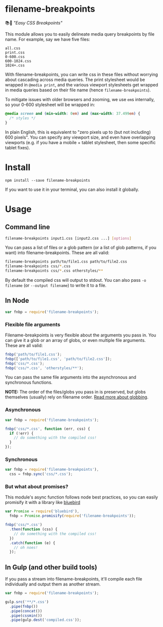 # filename-breakpoints
📚📲 _"Easy CSS Breakpoints"_

This module allows you to easily delineate media query breakpoints by file name. For example, say we have five files:

```
all.css
print.css
0-600.css
600-1024.css
1024+.css
```

With filename-breakpoints, you can write css in these files without worrying about cascading across media queries. The print stylesheet would be wrapped in `@media print`, and the various viewport stylesheets get wrapped in media queries based on their file name (hence `filename-breakpoints`).

To mitigate issues with older browsers and zooming, we use `em`s internally, so your 0-600 stylesheet will be wrapped in:

```css
@media screen and (min-width: 0em) and (max-width: 37.499em) {
  /* styles */
}
```

In plain English, this is equivalent to "zero pixels up to (but not including) 600 pixels". You can specify any viewport size, and even have overlapping viewports (e.g. if you have a mobile + tablet stylesheet, then some specific tablet fixes).

# Install

```
npm install --save filename-breakpoints
```

If you want to use it in your terminal, you can also install it globally.

# Usage

## Command line

```bash
filename-breakpoints input1.css [input2.css ...] [options]
```

You can pass a list of files or a glob pattern (or a list of glob patterns, if you want) into filename-breakpoints. These are all valid:

```bash
filename-breakpoints path/to/file1.css path/to/file2.css
filename-breakpoints css/*.css
filename-breakpoints css/*.css otherstyles/**
```

By default the compiled css will output to stdout. You can also pass `-o filename` (or `--output filename`) to write it to a file.

## In Node

```js
var fnbp = require('filename-breakpoints');
```

### Flexible file arguments

Filename-breakpoints is very flexible about the arguments you pass in. You can give it a glob or an array of globs, or even multiple file arguments. These are all valid:

```js
fnbp('path/to/file1.css');
fnbp(['path/to/file1.css', 'path/to/file2.css']);
fnbp('css/*.css');
fnbp('css/*.css', 'otherstyles/**');
```

You can pass the same file arguments into the asynchronous and synchronous functions.

**NOTE:** The order of the files/globs you pass in is preserved, but globs themselves (usually) rely on filename order. [Read more about globbing](https://www.npmjs.com/package/glob#glob-primer).

### Asynchronous

```js
var fnbp = require('filename-breakpoints');

fnbp('css/*.css', function (err, css) {
  if (!err) {
    // do something with the compiled css!
  }
});
```

### Synchronous

```js
var fnbp = require('filename-breakpoints'),
  css = fnbp.sync('css/*.css');
```

### But what about promises?

This module's async function follows node best practices, so you can easily promisify it with a library like [bluebird](https://github.com/petkaantonov/bluebird)

```js
var Promise = require('bluebird'),
  fnbp = Promise.promisify(require('filename-breakpoints'));

fnbp('css/*.css')
  .then(function (css) {
    // do something with the compiled css!
  })
  .catch(function (e) {
    // oh noes!
  });
```

## In Gulp (and other build tools)

If you pass a stream into filename-breakpoints, it'll compile each file individually and output them as another stream.

```js
var fnbp = require('filename-breakpoints');

gulp.src('**/*.css')
  .pipe(fnbp())
  .pipe(concat())
  .pipe(cssmin())
  .pipe(gulp.dest('compiled.css'));
```